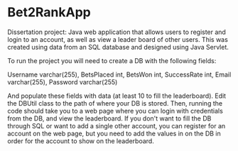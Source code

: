 # Bet2RankApp
Dissertation project: Java web application that allows users to register and login to an account, as well as view a leader board of other users. 
This was created using data from an SQL database and designed using Java Servlet. 

To run the project you will need to create a DB with the following fields:

Username varchar(255),
BetsPlaced int,
BetsWon int,
SuccessRate int,
Email varchar(255),
Password varchar(255)

And populate these fields with data (at least 10 to fill the leaderboard).
Edit the DBUtil class to the path of where your DB is stored.
Then, running the code should take you to a web page where you can login with credentials from the DB, and view the leaderboard.
If you don't want to fill the DB through SQL or want to add a single other account, you can register for an account on the web page, but you need to
add the values in on the DB in order for the account to show on the leaderboard.
